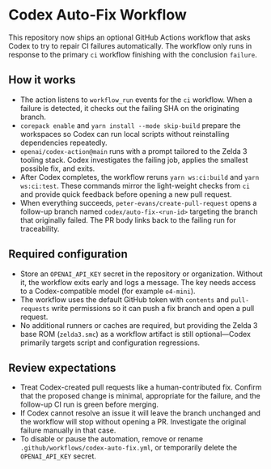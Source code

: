 # Codex Auto-Fix Workflow

This repository now ships an optional GitHub Actions workflow that asks Codex to try to repair CI failures automatically. The workflow only runs in response to the primary `ci` workflow finishing with the conclusion `failure`.

## How it works

- The action listens to `workflow_run` events for the `ci` workflow. When a failure is detected, it checks out the failing SHA on the originating branch.
- `corepack enable` and `yarn install --mode skip-build` prepare the workspaces so Codex can run local scripts without reinstalling dependencies repeatedly.
- `openai/codex-action@main` runs with a prompt tailored to the Zelda 3 tooling stack. Codex investigates the failing job, applies the smallest possible fix, and exits.
- After Codex completes, the workflow reruns `yarn ws:ci:build` and `yarn ws:ci:test`. These commands mirror the light-weight checks from `ci` and provide quick feedback before opening a new pull request.
- When everything succeeds, `peter-evans/create-pull-request` opens a follow-up branch named `codex/auto-fix-<run-id>` targeting the branch that originally failed. The PR body links back to the failing run for traceability.

## Required configuration

- Store an `OPENAI_API_KEY` secret in the repository or organization. Without it, the workflow exits early and logs a message. The key needs access to a Codex-compatible model (for example `o4-mini`).
- The workflow uses the default GitHub token with `contents` and `pull-requests` write permissions so it can push a fix branch and open a pull request.
- No additional runners or caches are required, but providing the Zelda 3 base ROM (`zelda3.smc`) as a workflow artifact is still optional—Codex primarily targets script and configuration regressions.

## Review expectations

- Treat Codex-created pull requests like a human-contributed fix. Confirm that the proposed change is minimal, appropriate for the failure, and the follow-up CI run is green before merging.
- If Codex cannot resolve an issue it will leave the branch unchanged and the workflow will stop without opening a PR. Investigate the original failure manually in that case.
- To disable or pause the automation, remove or rename `.github/workflows/codex-auto-fix.yml`, or temporarily delete the `OPENAI_API_KEY` secret.
